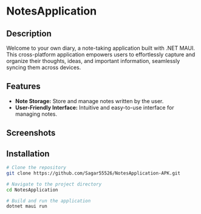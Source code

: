 # NotesApplication

## Description

Welcome to your own diary, a note-taking application built with .NET MAUI. This cross-platform application empowers users to effortlessly capture and organize their thoughts, ideas, and important information, seamlessly syncing them across devices.

## Features

- **Note Storage:** Store and manage notes written by the user.
- **User-Friendly Interface:** Intuitive and easy-to-use interface for managing notes.

## Screenshots



## Installation


```bash
# Clone the repository
git clone https://github.com/Sagar55526/NotesApplication-APK.git

# Navigate to the project directory
cd NotesApplication

# Build and run the application
dotnet maui run
